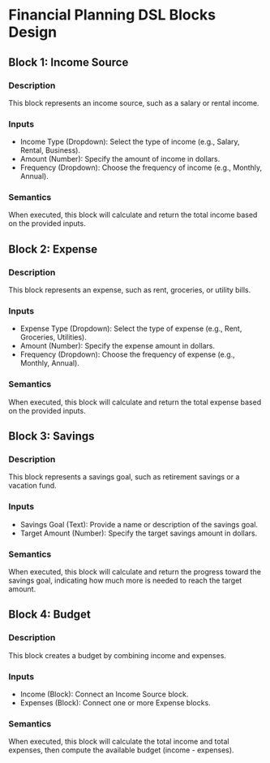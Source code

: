 # Financial Planning DSL Blocks Design

## Block 1: Income Source
### Description
This block represents an income source, such as a salary or rental income.
### Inputs
- Income Type (Dropdown): Select the type of income (e.g., Salary, Rental, Business).
- Amount (Number): Specify the amount of income in dollars.
- Frequency (Dropdown): Choose the frequency of income (e.g., Monthly, Annual).

### Semantics
When executed, this block will calculate and return the total income based on the provided inputs.

## Block 2: Expense
### Description
This block represents an expense, such as rent, groceries, or utility bills.
### Inputs
- Expense Type (Dropdown): Select the type of expense (e.g., Rent, Groceries, Utilities).
- Amount (Number): Specify the expense amount in dollars.
- Frequency (Dropdown): Choose the frequency of expense (e.g., Monthly, Annual).

### Semantics
When executed, this block will calculate and return the total expense based on the provided inputs.

## Block 3: Savings
### Description
This block represents a savings goal, such as retirement savings or a vacation fund.
### Inputs
- Savings Goal (Text): Provide a name or description of the savings goal.
- Target Amount (Number): Specify the target savings amount in dollars.

### Semantics
When executed, this block will calculate and return the progress toward the savings goal, indicating how much more is needed to reach the target amount.

## Block 4: Budget
### Description
This block creates a budget by combining income and expenses.
### Inputs
- Income (Block): Connect an Income Source block.
- Expenses (Block): Connect one or more Expense blocks.

### Semantics
When executed, this block will calculate the total income and total expenses, then compute the available budget (income - expenses).

